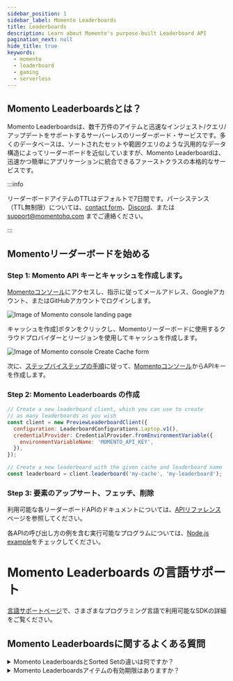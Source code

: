 ```yaml
---
sidebar_position: 1
sidebar_label: Momento Leaderboards
title: Leaderboards
description: Learn about Momento's purpose-built Leaderboard API
pagination_next: null
hide_title: true
keywords:
  - momento
  - leaderboard
  - gaming
  - serverless
---
```


## Momento Leaderboardsとは？

Momento Leaderboardsは、数千万件のアイテムと迅速なインジェスト/クエリ/アップデートをサポートするサーバーレスのリーダーボード・サービスです。多くのデータベースは、ソートされたセットや範囲クエリのような汎用的なデータ構造によってリーダーボードを近似していますが、Momento Leaderboardは、迅速かつ簡単にアプリケーションに統合できるファーストクラスの本格的なサービスです。

:::info

リーダーボードアイテムのTTLはデフォルトで7日間です。パーシステンス（TTL無制限）については、[contact form](https://www.gomomento.com/contact-us)、[Discord](https://discord.com/invite/3HkAKjUZGq)、または support@momentohq.com までご連絡ください。

:::


## Momentoリーダーボードを始める

### Step 1: Momento API キーとキャッシュを作成します。

[Momentoコンソール](https://console.gomomento.com/tokens)にアクセスし、指示に従ってメールアドレス、Googleアカウント、またはGitHubアカウントでログインします。

![Image of Momento console landing page](@site/static/img/getting-started/console.png)

キャッシュを作成]ボタンをクリックし、Momentoリーダーボードに使用するクラウドプロバイダーとリージョンを使用してキャッシュを作成します。

![Image of Momento console Create Cache form](@site/static/img/console-create-cache-form.png)

次に、[ステップバイステップの手順](https://docs.momentohq.com/cache/authentication/api-keys)に従って、[Momentoコンソール](https://console.gomomento.com)からAPIキーを作成します。

### Step 2: Momento Leaderboards の作成

```javascript
// Create a new leaderboard client, which you can use to create
// as many leaderboards as you wish
const client = new PreviewLeaderboardClient({
  configuration: LeaderboardConfigurations.Laptop.v1(),
  credentialProvider: CredentialProvider.fromEnvironmentVariable({
    environmentVariableName: 'MOMENTO_API_KEY',
  }),
});

// Create a new leaderboard with the given cache and leaderboard name
const leaderboard = client.leaderboard('my-cache', 'my-leaderboard');
```

### Step 3: 要素のアップサート、フェッチ、削除

利用可能な各リーダーボードAPIのドキュメントについては、[APIリファレンス](./api-reference/index.md)ページを参照してください。

各APIの呼び出し方の例を含む実行可能なプログラムについては、[Node.js example](https://github.com/momentohq/client-sdk-javascript/blob/main/examples/nodejs/cache/leaderboard.ts)をチェックしてください。


# Momento Leaderboards の言語サポート
[言語サポートページ](./language-support/language-support.md)で、さまざまなプログラミング言語で利用可能なSDKの詳細をご覧ください。


## Momento Leaderboardsに関するよくある質問

<details>
  <summary>Momento LeaderboardsとSorted Setの違いは何ですか？</summary>
  Momento Leaderboardsは、より効率的なメモリフットプリントを持ち、数千万レコードのスケールを可能にし、APIは特にゲームのユースケースを念頭に構築されました。
</details>

<details>
  <summary>Momento Leaderboardsアイテムの有効期限はありますか？</summary>
  Momentoのリーダーボードアイテムには、デフォルトで7日間のTTLが設定されています。リーダーボードアイテムのデフォルトのTTLが機能しない場合は、support@momentohq.com、制限の解除についてご相談ください。
</details>
